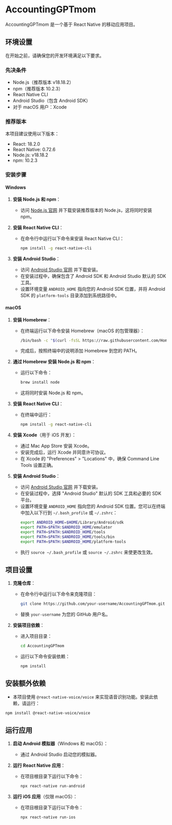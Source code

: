# AccountingGPTmom

AccountingGPTmom 是一个基于 React Native 的移动应用项目。

## 环境设置

在开始之前，请确保您的开发环境满足以下要求。

### 先决条件

- Node.js（推荐版本 v18.18.2）
- npm（推荐版本 10.2.3）
- React Native CLI
- Android Studio（包含 Android SDK）
- 对于 macOS 用户：Xcode

### 推荐版本

本项目建议使用以下版本：

- React: 18.2.0
- React Native: 0.72.6
- Node.js: v18.18.2
- npm: 10.2.3

### 安装步骤

#### Windows

1. **安装 Node.js 和 npm**：
   - 访问 [Node.js 官网](https://nodejs.org/) 并下载安装推荐版本的 Node.js，这将同时安装 npm。

2. **安装 React Native CLI**：
   - 在命令行中运行以下命令来安装 React Native CLI：
     ```sh
     npm install -g react-native-cli
     ```
     

3. **安装 Android Studio**：
   - 访问 [Android Studio 官网](https://developer.android.com/studio) 并下载安装。
   - 在安装过程中，确保包含了 Android SDK 和 Android Studio 默认的 SDK 工具。
   - 设置环境变量 `ANDROID_HOME` 指向您的 Android SDK 位置，并将 Android SDK 的 `platform-tools` 目录添加到系统路径中。

#### macOS

1. **安装 Homebrew**：
   - 在终端运行以下命令安装 Homebrew（macOS 的包管理器）：
     ```sh
     /bin/bash -c "$(curl -fsSL https://raw.githubusercontent.com/Homebrew/install/HEAD/install.sh)"
     ```
   - 完成后，按照终端中的说明添加 Homebrew 到您的 PATH。

2. **通过 Homebrew 安装 Node.js 和 npm**：
   - 运行以下命令：
     ```sh
     brew install node
     ```
   - 这将同时安装 Node.js 和 npm。

3. **安装 React Native CLI**：
   - 在终端中运行：
     ```sh
     npm install -g react-native-cli
     ```

4. **安装 Xcode**（用于 iOS 开发）：
   - 通过 Mac App Store 安装 Xcode。
   - 安装完成后，运行 Xcode 并同意许可协议。
   - 在 Xcode 的 "Preferences" > "Locations" 中，确保 Command Line Tools 设置正确。

5. **安装 Android Studio**：
   - 访问 [Android Studio 官网](https://developer.android.com/studio) 并下载安装。
   - 在安装过程中，选择 "Android Studio" 默认的 SDK 工具和必要的 SDK 平台。
   - 设置环境变量 `ANDROID_HOME` 指向您的 Android SDK 位置。您可以在终端中加入以下行到 `~/.bash_profile` 或 `~/.zshrc`：
     ```sh
     export ANDROID_HOME=$HOME/Library/Android/sdk
     export PATH=$PATH:$ANDROID_HOME/emulator
     export PATH=$PATH:$ANDROID_HOME/tools
     export PATH=$PATH:$ANDROID_HOME/tools/bin
     export PATH=$PATH:$ANDROID_HOME/platform-tools
     ```
   - 执行 `source ~/.bash_profile` 或 `source ~/.zshrc` 来使更改生效。

## 项目设置

1. **克隆仓库**：
   - 在命令行中运行以下命令来克隆项目：
     ```sh
     git clone https://github.com/your-username/AccountingGPTmom.git
     ```
   - 替换 `your-username` 为您的 GitHub 用户名。

2. **安装项目依赖**：
   - 进入项目目录：
     ```sh
     cd AccountingGPTmom
     ```
   - 运行以下命令安装依赖：
     ```sh
     npm install
     ```
## 安装额外依赖

   - 本项目使用 `@react-native-voice/voice` 来实现语音识别功能。安装此依赖，请运行：

   ```sh
   npm install @react-native-voice/voice
   ```

## 运行应用

1. **启动 Android 模拟器**（Windows 和 macOS）：
   - 通过 Android Studio 启动您的模拟器。

2. **运行 React Native 应用**：
   - 在项目根目录下运行以下命令：
     ```sh
     npx react-native run-android
     ```

3. **运行 iOS 应用**（仅限 macOS）：
   - 在项目根目录下运行以下命令：
     ```sh
     npx react-native run-ios
     ```


